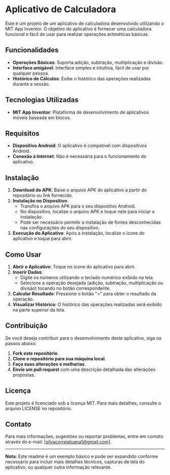 # Aplicativo de Calculadora

Este é um projeto de um aplicativo de calculadora desenvolvido utilizando o MIT App Inventor. O objetivo do aplicativo é fornecer uma calculadora funcional e fácil de usar para realizar operações aritméticas básicas.

## Funcionalidades

- **Operações Básicas**: Suporta adição, subtração, multiplicação e divisão.
- **Interface amigável**: Interface simples e intuitiva, fácil de usar por qualquer pessoa.
- **Histórico de Cálculos**: Exibe o histórico das operações realizadas durante a sessão.

## Tecnologias Utilizadas

- **MIT App Inventor**: Plataforma de desenvolvimento de aplicativos móveis baseada em blocos.

## Requisitos

- **Dispositivo Android**: O aplicativo é compatível com dispositivos Android.
- **Conexão à Internet**: Não é necessária para o funcionamento do aplicativo.

## Instalação

1. **Download do APK**: Baixe o arquivo APK do aplicativo a partir do repositório ou link fornecido.
2. **Instalação no Dispositivo**:
   - Transfira o arquivo APK para o seu dispositivo Android.
   - No dispositivo, localize o arquivo APK e toque nele para iniciar a instalação.
   - Pode ser necessário permitir a instalação de fontes desconhecidas nas configurações do seu dispositivo.
3. **Execução do Aplicativo**: Após a instalação, localize o ícone do aplicativo e toque para abrir.

## Como Usar

1. **Abrir o Aplicativo**: Toque no ícone do aplicativo para abrir.
2. **Inserir Dados**:
   - Digite os números utilizando o teclado numérico exibido na tela.
   - Selecione a operação desejada (adição, subtração, multiplicação ou divisão) tocando no botão correspondente.
3. **Calcular Resultado**: Pressione o botão "=" para obter o resultado da operação.
4. **Visualizar Histórico**: O histórico das operações realizadas será exibido na parte superior da tela.

## Contribuição

Se você deseja contribuir para o desenvolvimento deste aplicativo, siga os passos abaixo:

1. **Fork este repositório**.
2. **Clone o repositório para sua máquina local**.
3. **Faça suas alterações e melhorias**.
4. **Envie um pull request** com uma descrição detalhada das alterações propostas.

## Licença

Este projeto é licenciado sob a licença MIT. Para mais detalhes, consulte o arquivo LICENSE no repositório.

## Contato

Para mais informações, sugestões ou reportar problemas, entre em contato através do e-mail: [silvacorreialuana1@gmail.com].

---

**Nota**: Este readme é um exemplo básico e pode ser expandido conforme necessário para incluir mais detalhes técnicos, capturas de tela do aplicativo, ou qualquer outra informação relevante.
